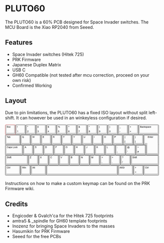 # PLUTO60
The PLUTO60 is a 60% PCB designed for Space Invader switches. The MCU Board is the Xiao RP2040 from Seeed.

## Features
- Space Invader switches (Hitek 725)
- PRK Firmware
- Japanese Duplex Matrix
- USB C
- GH60 Compatible (not tested after mcu correction, proceed on your own risk)
- Confirmed Working
## Layout
Due to pin limitations, the PLUTO60 has a fixed ISO layout without split left-shift. It can however be used in an winkeyless configuration if desired.

![Layout Image](/layout.png)

Instructions on how to make a custom keymap can be found on the PRK Firmware wiki.

## Credits
- Engicoder & Gvalch'ca for the Hitek 725 footprints
- amtra5 & _spindle for GH60 template footprints
- Inozenz for bringing Space Invaders to the masses
- Hasumikin for PRK Firmware
- Seeed for the free PCBs
